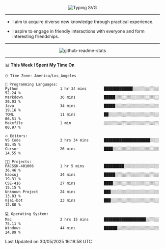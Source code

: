 <p align="center">
  <img src="https://readme-typing-svg.demolab.com?font=Fira+Code&weight=500&size=32&duration=2500&pause=1600&center=true&vCenter=true&random=false&width=1024&height=64&lines=Hi+there+%F0%9F%91%8B;I'm+delighted+you+could+make+it+here+%F0%9F%8E%89;I'm+Harry%2C+a+college+student+still+finding+my+way" alt="Typing SVG" />
</p>


---


- I aim to acquire diverse new knowledge through practical experience.

- I aspire to engage in friendly interactions with everyone and form interesting friendships.


---


<p align="center">
  <img src="https://github-readme-stats.vercel.app/api?username=Harry-Jing&show_icons=true" alt="github-readme-stats"/>
</p>


---

<!--START_SECTION:waka-->
📊 **This Week I Spent My Time On** 

```text
🕑︎ Time Zone: America/Los_Angeles

💬 Programming Languages: 
Python                   1 hr 34 mins        █████████████░░░░░░░░░░░░   52.24 % 
Markdown                 36 mins             █████░░░░░░░░░░░░░░░░░░░░   20.03 % 
Java                     34 mins             █████░░░░░░░░░░░░░░░░░░░░   19.16 % 
TOML                     11 mins             ██░░░░░░░░░░░░░░░░░░░░░░░   06.51 % 
Makefile                 1 min               ░░░░░░░░░░░░░░░░░░░░░░░░░   00.97 % 

🔥 Editors: 
VS Code                  2 hrs 34 mins       █████████████████████░░░░   85.45 % 
Cursor                   26 mins             ████░░░░░░░░░░░░░░░░░░░░░   14.55 % 

🐱‍💻 Projects: 
PACSSK-401006            1 hr 5 mins         █████████░░░░░░░░░░░░░░░░   36.46 % 
haoxuj                   34 mins             █████░░░░░░░░░░░░░░░░░░░░   19.31 % 
CSE-416                  27 mins             ████░░░░░░░░░░░░░░░░░░░░░   15.15 % 
Unknown Project          24 mins             ███░░░░░░░░░░░░░░░░░░░░░░   13.83 % 
mjai-bot                 23 mins             ███░░░░░░░░░░░░░░░░░░░░░░   12.80 % 

💻 Operating System: 
Mac                      2 hrs 15 mins       ███████████████████░░░░░░   75.11 % 
Windows                  44 mins             ██████░░░░░░░░░░░░░░░░░░░   24.89 % 
```


 Last Updated on 30/05/2025 16:19:58 UTC
<!--END_SECTION:waka-->
